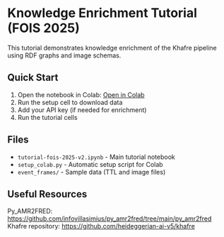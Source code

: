 # Knowledge Enrichment Tutorial (FOIS 2025)

This tutorial demonstrates knowledge enrichment of the Khafre pipeline using RDF graphs and image schemas.

## Quick Start

1. Open the notebook in Colab: [Open in Colab](https://colab.research.google.com/github/StenDoipanni/demos-tutorials/blob/main/tutorial-fois-2025/tutorial-fois-2025-v2.ipynb)
2. Run the setup cell to download data
3. Add your API key (if needed for enrichment)
4. Run the tutorial cells

## Files

- `tutorial-fois-2025-v2.ipynb` - Main tutorial notebook
- `setup_colab.py` - Automatic setup script for Colab
- `event_frames/` - Sample data (TTL and image files)

## Useful Resources

Py_AMR2FRED: https://github.com/infovillasimius/py_amr2fred/tree/main/py_amr2fred
Khafre repository: https://github.com/heideggerian-ai-v5/khafre
